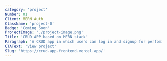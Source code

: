 ```yaml
---
category: 'project'
Number: 01
Client: MERN Auth
ClassName: 'project-0'
Badge: 'Coming Soon'
ProjectImage: './project-image.png'
Title: 'CRUD APP based on MERN stack'
Paragraph: 'A CRUD app in which users can log in and signup for perfoming various operations on student data.'
CTAText: 'View project'
Slug: 'https://crud-app-frontend.vercel.app/'
---
```

